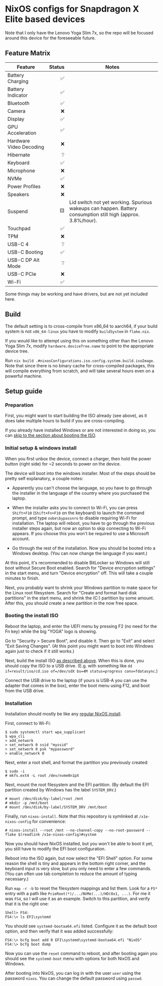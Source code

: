 # NixOS configs for Snapdragon X Elite based devices

Note that I only have the Lenovo Yoga Slim 7x, so the repo will be focused around this device for the foreseeable future.

## Feature Matrix

| Feature                 | Status | Notes                                                                                                        |
| ----------------------- | -----: | ------------------------------------------------------------------------------------------------------------ |
| Battery Charging        |     ✅ |                                                                                                              |
| Battery Indicator       |     ✅ |                                                                                                              |
| Bluetooth               |     ✅ |                                                                                                              |
| Camera                  |     ❌ |                                                                                                              |
| Display                 |     ✅ |                                                                                                              |
| GPU Acceleration        |     ✅ |                                                                                                              |
| Hardware Video Decoding |     ❌ |                                                                                                              |
| Hibernate               |     ❔ |                                                                                                              |
| Keyboard                |     ✅ |                                                                                                              |
| Microphone              |     ❌ |                                                                                                              |
| NVMe                    |     ✅ |                                                                                                              |
| Power Profiles          |     ❌ |                                                                                                              |
| Speakers                |     ❌ |                                                                                                              |
| Suspend                 |     🟨 | Lid switch not yet working. Spurious wakeups can happen. Battery consumption still high (approx. 3.8%/hour). |
| Touchpad                |     ✅ |                                                                                                              |
| TPM                     |     ❌ |                                                                                                              |
| USB-C 4                 |     ❔ |                                                                                                              |
| USB-C Booting           |     ✅ |                                                                                                              |
| USB-C DP Alt Mode       |     ❔ |                                                                                                              |
| USB-C PCIe              |     ❌ |                                                                                                              |
| Wi-Fi                   |     ✅ |                                                                                                              |

Some things may be working and have drivers, but are not yet included here.

## Build

The default setting is to cross-compile from x86_64 to aarch64, if your build system is not `x86_64-linux` you have to modify `buildSystem` in `flake.nix`.

If you would like to attempt using this on something other than the Lenovo Yoga Slim 7x, modify `hardware.deviceTree.name` to point to the appropriate device tree.

Run `nix build .#nixosConfigurations.iso.config.system.build.isoImage`. Note that since there is no binary cache for cross-compiled packages, this will compile everything from scratch, and will take several hours even on a powerful machine.

## Setup guide

### Preparation

First, you might want to start building the ISO already (see above), as it does take multiple hours to build if you are cross-compiling.

If you already have installed Windows or are not interested in doing so, you can [skip to the section about booting the ISO](#booting-the-install-iso).

### Initial setup & windows install

When you first unbox the device, connect a charger, then hold the power button (right side) for ~2 seconds to power on the device.

The device will boot into the windows installer. Most of the steps should be pretty self explanatory, a couple notes:

- Apparently you can't choose the language, so you have to go through the installer in the language of the country where you purchased the laptop.

- When the installer asks you to connect to Wi-Fi, you can press `Shift+F10` (`Shift+Fn+F10` on the keyboard) to launch the command prompt, and type `oobe\bypassnro` to disable requiring Wi-Fi for installation. The laptop will reboot, you have to go through the previous installer steps again, but now an option to skip connecting to Wi-Fi appears. If you choose this you won't be required to use a Microsoft account.

- Go through the rest of the installation. Now you should be booted into a Windows desktop. (You can now change the language if you want.)

At this point, it's recommended to disable BitLocker so Windows will still boot without Secure Boot enabled. Search for "Device encryption settings" in the start menu, and turn "Device encryption" off. This will take a couple minutes to finish.

Next, you probably want to shrink your Windows partition to make space for the Linux root filesystem. Search for "Create and format hard disk partitions" in the start menu, and shrink the (C:) partition by some amount. After this, you should create a new partition in the now free space.

### Booting the install ISO

Reboot the laptop, and enter the UEFI menu by pressing F2 (no need for the Fn key) while the big "YOGA" logo is showing.

Go to "Security > Secure Boot", and disable it. Then go to "Exit" and select "Exit Saving Changes". (At this point you might want to boot into Windows again just to check if it still works.)

Next, build the install ISO [as described above](#build). When this is done, you should copy the ISO to a USB drive. (E.g. with something like `dd if=result/iso/cd.iso of=/dev/sdX bs=4M status=progress conv=fdatasync`.)

Connect the USB drive to the laptop (if yours is USB-A you can use the adapter that comes in the box), enter the boot menu using F12, and boot from the USB drive.

### Installation

Installation should mostly be like any [regular NixOS install](https://nixos.org/manual/nixos/stable/#sec-installation-manual).

First, connect to Wi-Fi:

```console
$ sudo systemctl start wpa_supplicant
$ wpa_cli
> add_network
> set_network 0 ssid "myssid"
> set_network 0 psk "mypassword"
> enable_network 0
```

Next, enter a root shell, and format the partition you previously created:

```console
$ sudo -i
# mkfs.ext4 -L root /dev/nvme0n1pX
```

Next, mount the root filesystem and the EFI partition. (By default the EFI partition created by Windows has the label `SYSTEM_DRV`.)

```console
# mount /dev/disk/by-label/root /mnt
# mkdir -p /mnt/boot
# mount /dev/disk/by-label/SYSTEM_DRV /mnt/boot
```

Finally, run `nixos-install`. Note that this repository is symlinked at `/x1e-nixos-config` for convenience:

```console
# nixos-install --root /mnt --no-channel-copy --no-root-password --flake $(readlink /x1e-nixos-config)#system
```

Now you should have NixOS installed, but you won't be able to boot it yet, you still have to modify the EFI boot configuration.

Reboot into the ISO again, but now select the "EFI Shell" option. For some reason the shell is tiny and appears in the bottom right corner, and the keyboard input is very slow, but you only need to enter a few commands. (You can often use tab completion to reduce the amount of typing necessary.)

Run `map -r -b` to reset the filesystem mappings and list them. Look for a `FS*` entry with a path like `PcieRoot(*)/.../NVMe(...)/HD(0x1, ...)`. For me it was `FS4`, so I will use it as an example. Switch to this partition, and verify that it is the right one:

```console
Shell> FS4:
FS4:\> ls EFI\systemd
```

You should see `systemd-bootaa64.efi` listed. Configure it as the default boot option, and then verify that it was added successfully:

```console
FS4:\> bcfg boot add 0 EFI\systemd\systemd-bootaa64.efi "NixOS"
FS4:\> bcfg boot dump
```

Now you can use the `reset` command to reboot, and after booting again you should see the `systemd-boot` menu with options for both NixOS and Windows.

After booting into NixOS, you can log in with the user `user` using the password `nixos`. You can change the default password using `passwd`.
